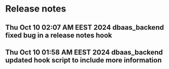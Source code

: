 # Release notes
Thu Oct 10 02:07 AM EEST 2024
dbaas_backend
fixed bug in a release notes hook
------------------
Thu Oct 10 01:58 AM EEST 2024
dbaas_backend
updated hook script to include more information
------------------
